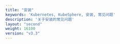 ```yaml
---
title: "安装"
keywords: 'Kubernetes, KubeSphere, 安装, 常见问题'
description: '关于安装的常见问题'
layout: "second"
weight: 16100
version: "v3.3"
---
```

